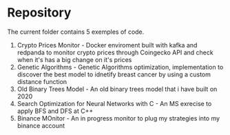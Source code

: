 # Repository
 
The current folder contains 5 exemples of code. 
1. Crypto Prices Monitor - Docker enviroment built with kafka and redpanda to monitor crypto prices through Coingecko API and check when it's has a big change on it's prices
2. Genetic Algorithms - Genetic Algorithms optimization, implementation to discover the best model to idnetify breast cancer by using a custom distance function
3. Old Binary Trees Model - An old binary trees model that i have built on 2020
4. Search Optimization for Neural Networks with C - An MS exrecise to apply BFS and DFS at C++
5. Binance MOnitor - An in progress monitor to plug my strategies into my binance account
